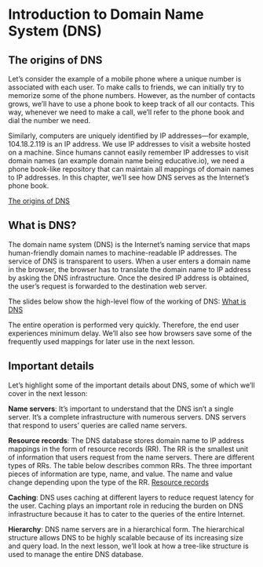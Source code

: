 # Introduction to Domain Name System (DNS)

## The origins of DNS
Let’s consider the example of a mobile phone where a unique number is associated with each user. To make calls to friends, we can initially try to memorize some of the phone numbers. However, as the number of contacts grows, we’ll have to use a phone book to keep track of all our contacts. This way, whenever we need to make a call, we’ll refer to the phone book and dial the number we need.

Similarly, computers are uniquely identified by IP addresses—for example, 104.18.2.119 is an IP address. We use IP addresses to visit a website hosted on a machine. Since humans cannot easily remember IP addresses to visit domain names (an example domain name being educative.io), we need a phone book-like repository that can maintain all mappings of domain names to IP addresses. In this chapter, we’ll see how DNS serves as the Internet’s phone book.

[The origins of DNS](./dns_brief.jpg)

## What is DNS?
The domain name system (DNS) is the Internet’s naming service that maps human-friendly domain names to machine-readable IP addresses. The service of DNS is transparent to users. When a user enters a domain name in the browser, the browser has to translate the domain name to IP address by asking the DNS infrastructure. Once the desired IP address is obtained, the user’s request is forwarded to the destination web server.

The slides below show the high-level flow of the working of DNS:
[What is DNS](./dns_flow)

The entire operation is performed very quickly. Therefore, the end user experiences minimum delay. We’ll also see how browsers save some of the frequently used mappings for later use in the next lesson.
## Important details

Let’s highlight some of the important details about DNS, some of which we’ll cover in the next lesson:


**Name servers**: It’s important to understand that the DNS isn’t a single server. It’s a complete infrastructure with numerous servers. DNS servers that respond to users’ queries are called name servers.

**Resource records**: The DNS database stores domain name to IP address mappings in the form of resource records (RR). The RR is the smallest unit of information that users request from the name servers. There are different types of RRs. The table below describes common RRs. The three important pieces of information are type, name, and value. The name and value change depending upon the type of the RR.
[Resource records](./common_types_of_rr.jpg)

**Caching**: DNS uses caching at different layers to reduce request latency for the user. Caching plays an important role in reducing the burden on DNS infrastructure because it has to cater to the queries of the entire Internet.

**Hierarchy**: DNS name servers are in a hierarchical form. The hierarchical structure allows DNS to be highly scalable because of its increasing size and query load. In the next lesson, we’ll look at how a tree-like structure is used to manage the entire DNS database.
